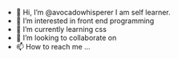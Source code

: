 - 👋 Hi, I’m @avocadowhisperer I am self learner.
- 👀 I’m interested in front end programming 
- 🌱 I’m currently learning css
- 💞️ I’m looking to collaborate on 
- 📫 How to reach me ...

<!---
avocadowhisperer/avocadowhisperer is a ✨ special ✨ repository because its `README.md` (this file) appears on your GitHub profile.
You can click the Preview link to take a look at your changes.
--->
